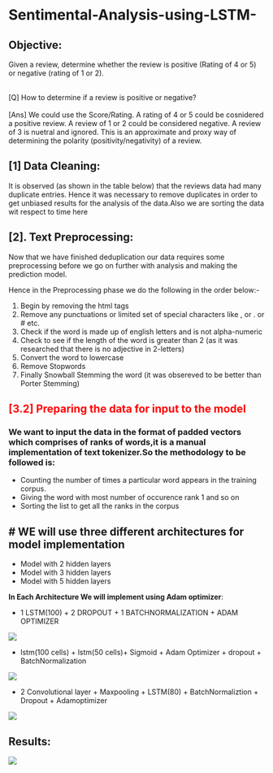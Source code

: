 # Sentimental-Analysis-using-LSTM-
## Objective:
Given a review, determine whether the review is positive (Rating of 4 or 5) or negative (rating of 1 or 2).

<br>
[Q] How to determine if a review is positive or negative?<br>
<br> 
[Ans] We could use the Score/Rating. A rating of 4 or 5 could be cosnidered a positive review. A review of 1 or 2 could be considered negative. A review of 3 is nuetral and ignored. This is an approximate and proxy way of determining the polarity (positivity/negativity) of a review.

## [1] Data Cleaning: 

It is observed (as shown in the table below) that the reviews data had many duplicate entries. Hence it was necessary to remove duplicates in order to get unbiased results for the analysis of the data.Also we are sorting the data wit respect to time here 

## [2].  Text Preprocessing:

Now that we have finished deduplication our data requires some preprocessing before we go on further with analysis and making the prediction model.

Hence in the Preprocessing phase we do the following in the order below:-

1. Begin by removing the html tags
2. Remove any punctuations or limited set of special characters like , or . or # etc.
3. Check if the word is made up of english letters and is not alpha-numeric
4. Check to see if the length of the word is greater than 2 (as it was researched that there is no adjective in 2-letters)
5. Convert the word to lowercase
6. Remove Stopwords
7. Finally Snowball Stemming the word (it was obsereved to be better than Porter Stemming)<br>


<h2><font color='red'>[3.2] Preparing the data for input to the model</font></h2>

### We want to input the data in the format of padded vectors which comprises of ranks of words,it is a manual implementation of text tokenizer.So the methodology to be followed is:
   - Counting the number of times a particular word appears in the training corpus.
   - Giving the word with most number of occurence rank 1 and so on 
   - Sorting the list to get all the ranks in the corpus

## # WE will use three different architectures for model implementation
- Model with 2 hidden layers 
- Model with 3 hidden layers
- Model with 5 hidden layers

 __In Each Architecture We will implement using Adam optimizer__:
 
 - 1 LSTM(100) + 2 DROPOUT + 1 BATCHNORMALIZATION + ADAM OPTIMIZER
 
  <img src = https://github.com/yatscool007/Sentimental-Analysis-using-LSTM-/blob/master/lstm_images/mod1.PNG>
  
  
 - lstm(100 cells) + lstm(50 cells)+ Sigmoid + Adam Optimizer + dropout + BatchNormalization
 
 <img src = https://github.com/yatscool007/Sentimental-Analysis-using-LSTM-/blob/master/lstm_images/mod2.PNG>
 
 
 - 2 Convolutional layer + Maxpooling +  LSTM(80) + BatchNormaliztion + Dropout + Adamoptimizer
 
 <img src = https://github.com/yatscool007/Sentimental-Analysis-using-LSTM-/blob/master/lstm_images/mod3.PNG>
 
## Results:

<img src = https://github.com/yatscool007/Sentimental-Analysis-using-LSTM-/blob/master/lstm_images/res.PNG>
